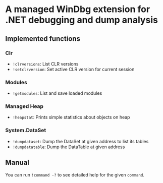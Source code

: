 # A managed WinDbg extension for .NET debugging and dump analysis

## Implemented functions

### Clr
- `!clrversions`: List CLR versions
- `!setclrversion`: Set active CLR version for current session

### Modules
- `!getmodules`: List and save loaded modules

### Managed Heap
- `!heapstat`: Prints simple statistics about objects on heap

### System.DataSet
- `!dumpdataset`: Dump the DataSet at given address to list its tables 
- `!dumpdatatable`:  Dump the DataTable at given address

## Manual
You can run `!command -?` to see detailed help for the given `command`.


